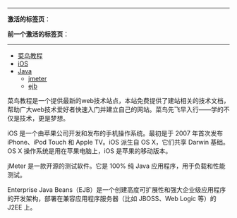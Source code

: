 <hr>
<p class="active-tab"><strong>激活的标签页</strong>：<span></span></p>
<p class="previous-tab"><strong>前一个激活的标签页</strong>：<span></span></p>
<hr>
<ul id="myTab" class="nav nav-tabs">
    <li class="active"><a href="#home" data-toggle="tab">
            菜鸟教程</a></li>
    <li><a href="#ios" data-toggle="tab">iOS</a></li>
    <li class="dropdown">
        <a href="#" id="myTabDrop1" class="dropdown-toggle"
           data-toggle="dropdown">
            Java <b class="caret"></b></a>
        <ul class="dropdown-menu" role="menu" aria-labelledby="myTabDrop1">
            <li><a href="#jmeter" tabindex="-1" data-toggle="tab">jmeter</a></li>
            <li><a href="#ejb" tabindex="-1" data-toggle="tab">ejb</a></li>
        </ul>
    </li>
</ul>
<div id="myTabContent" class="tab-content">
    <div class="tab-pane fade in active" id="home">
        <p>菜鸟教程是一个提供最新的web技术站点，本站免费提供了建站相关的技术文档，帮助广大web技术爱好者快速入门并建立自己的网站。菜鸟先飞早入行——学的不仅是技术，更是梦想。</p>
    </div>
    <div class="tab-pane fade" id="ios">
        <p>iOS 是一个由苹果公司开发和发布的手机操作系统。最初是于 2007 年首次发布 iPhone、iPod Touch 和 Apple
            TV。iOS 派生自 OS X，它们共享 Darwin 基础。OS X 操作系统是用在苹果电脑上，iOS 是苹果的移动版本。</p>
    </div>
    <div class="tab-pane fade" id="jmeter">
        <p>jMeter 是一款开源的测试软件。它是 100% 纯 Java 应用程序，用于负载和性能测试。</p>
    </div>
    <div class="tab-pane fade" id="ejb">
        <p>Enterprise Java Beans（EJB）是一个创建高度可扩展性和强大企业级应用程序的开发架构，部署在兼容应用程序服务器（比如 JBOSS、Web Logic 等）的 J2EE 上。
        </p>
    </div>
</div>
<script>
    $(function(){
        $('a[data-toggle="tab"]').on('shown.bs.tab', function (e) {
            // 获取已激活的标签页的名称
            var activeTab = $(e.target).text();
            // 获取前一个激活的标签页的名称
            var previousTab = $(e.relatedTarget).text();
            $(".active-tab span").html(activeTab);
            $(".previous-tab span").html(previousTab);
        });
    });
</script>